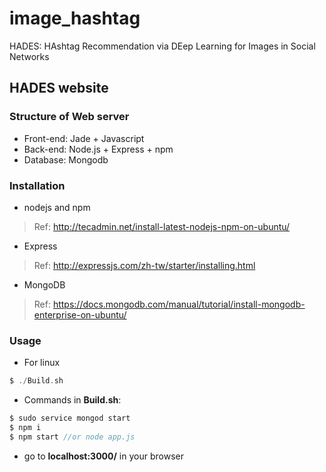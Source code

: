 # image_hashtag
HADES: HAshtag Recommendation via DEep Learning for Images in Social Networks

## HADES website
### Structure of Web server
- Front-end: Jade + Javascript
- Back-end: Node.js + Express + npm
- Database: Mongodb

### Installation
- nodejs and npm
> Ref: http://tecadmin.net/install-latest-nodejs-npm-on-ubuntu/
- Express
> Ref: http://expressjs.com/zh-tw/starter/installing.html
- MongoDB
> Ref: https://docs.mongodb.com/manual/tutorial/install-mongodb-enterprise-on-ubuntu/

### Usage
- For linux 
```c
$ ./Build.sh
```

- Commands in <strong>Build.sh</strong>:
```c
$ sudo service mongod start
$ npm i
$ npm start //or node app.js
```

- go to <strong>localhost:3000/</strong> in your browser
